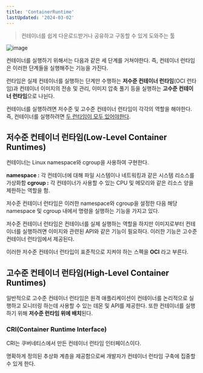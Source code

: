 ```yaml
---
title: 'ContainerRuntime'
lastUpdated: '2024-03-02'
---
```


> 컨테이너를 쉽게 다운로드받거나 공유하고 구동할 수 있게 도와주는 툴

![image](https://user-images.githubusercontent.com/81006587/201902133-348e4256-8d6a-494c-9c0d-5057e591275b.png)

컨테이너를 실행하기 위해서는 다음과 같은 세 단계를 거쳐야한다. 즉, 컨테이너 런타임은 이러한 단계들을 실행해주는 기능을 가진다.

런타임은 실제 컨테이너를 실행하는 단계만 수행하는 **저수준 컨테이너 런타임**(OCI 런타임)과 컨테이너 이미지의 전송 및 관리, 이미지 압축 풀기 등을 실행하는 **고수준 컨테이너 런타임**으로 나뉜다.

컨테이너를 실행하려면 저수준 및 고수준 컨테이너 런타임이 각각의 역할을 해야한다. 즉, 컨테이너를 실행하려면 <u>두 런타임이 모두 있어야한다</u>.

## 저수준 컨테이너 런타임(Low-Level Container Runtimes)

컨테이너는 Linux namespace와 cgroup을 사용하여 구현한다. 

**namespace :** 각 컨테이너에 대해 파일 시스템이나 네트워킹과 같은 시스템 리소스를 가상화함
**cgroup :** 각 컨테이너가 사용할 수 있는 CPU 및 메모리와 같은 리소스 양을 제한하는 역할을 함.

저수준 컨테이너 런타임은 이러한 namespace와 cgroup을 설정한 다음 해당 namespace 및 cgroup 내에서 명령을 실행하는 기능을 가지고 있다.

저수준 컨테이너 런타임은 컨테이너를 실제 실행하는 역할을 하지만 이미지로부터 컨테이너를 실행하려면 이미지와 관련된 API와 같은 기능이 필요하다. 이러한 기능은 고수준 컨테이너 런타임에서 제공된다.

이러한 저수준 컨테이너 런타입이 표준적으로 지켜야 하는 스펙을 **OCI** 라고 부른다.

## 고수준 컨테이너 런타임(High-Level Container Runtimes)

일반적으로 고수준 컨테이너 런타임은 원격 애플리케이션이 컨테이너를 논리적으로 실행하고 모니터링 하는데 사용할 수 있는 데몬 및 API를 제공한다. 또한 컨테이너를 실행하기 위해 **저수준 런타임 위에 배치**된다.

### **CRI(Container Runtime Interface)**

CRI는 쿠버네티스에서 만든 컨테이너 런타임 인터페이스이다.

명확하게 정의된 추상화 계층을 제공함으로써 개발자가 컨테이너 런타임 구축에 집중할 수 있게 한다.






